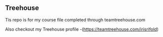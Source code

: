 ## Treehouse

Tis repo is for my course file completed through teamtreehouse.com

Also checkout my Treehouse profile -(https://teamtreehouse.com/irisrifold)